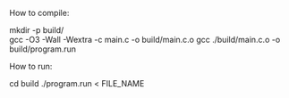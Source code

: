 How to compile:

mkdir -p build/      
gcc -O3 -Wall -Wextra -c main.c -o build/main.c.o
gcc ./build/main.c.o -o build/program.run

How to run:

cd build
./program.run < FILE_NAME